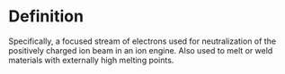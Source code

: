 # Definition

Specifically, a focused stream of electrons used for neutralization of
the positively charged ion beam in an ion engine. Also used to melt or
weld materials with externally high melting points.
